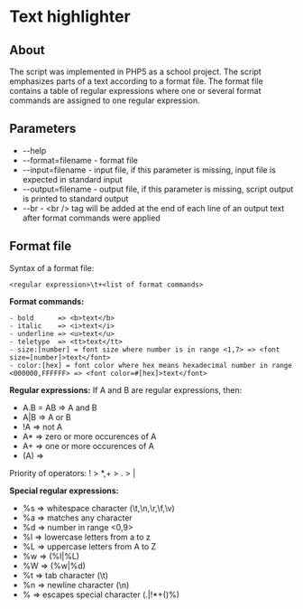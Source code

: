 # Text highlighter


## About
The script was implemented in PHP5 as a school project. The script emphasizes
parts of a text according to a format file. The format file contains a table of
regular expressions where one or several format commands are assigned to one
regular expression.


## Parameters
- --help
- --format=filename - format file
- --input=filename - input file, if this parameter is missing, input file is
expected in standard input
- --output=filename - output file, if this parameter is missing, script output
is printed to standard output
- --br - \<br /> tag will be added at the end of each line of an output text
after format commands were applied


## Format file
Syntax of a format file:
```
<regular expression>\t+<list of format commands>
```

**Format commands:**
```
- bold      => <b>text</b>
- italic    => <i>text</i>
- underline => <u>text</u>
- teletype  => <tt>text</tt>
- size:[number] = font size where number is in range <1,7> => <font size=[number]>text</font>
- color:[hex] = font color where hex means hexadecimal number in range <000000,FFFFFF> => <font color=#[hex]>text</font>
```

**Regular expressions:**
If A and B are regular expressions, then:
- A.B = AB => A and B
- A|B => A or B
- !A  => not A
- A*  => zero or more occurences of A
- A+  => one or more occurences of A
- (A) =>

Priority of operators: ! > *,+ > . > |

**Special regular expressions:**
- %s => whitespace character (\t,\n,\r,\f,\v)
- %a => matches any character
- %d => number in range \<0,9>
- %l => lowercase letters from a to z
- %L => uppercase letters from A to Z
- %w => (%l|%L)
- %W => (%w|%d)
- %t => tab character (\t)
- %n => newline character (\n)
- %<special symbol> => escapes special character (.|!*+()%)
